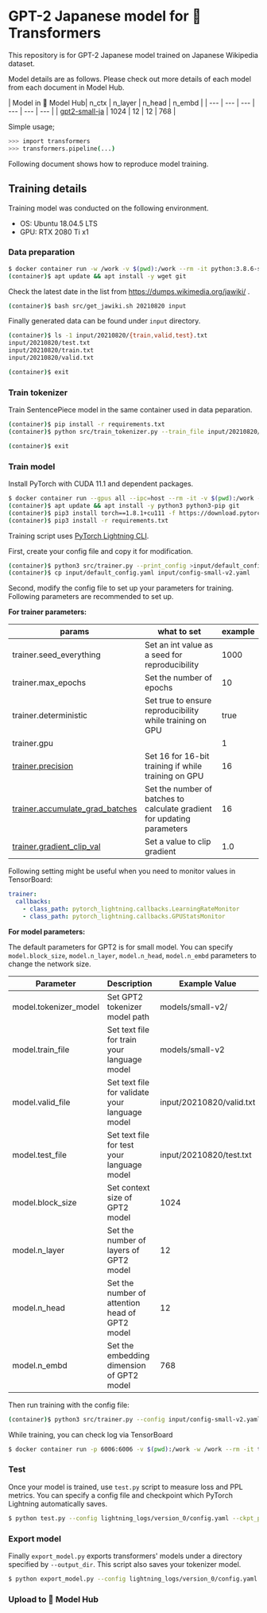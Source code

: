 # GPT-2 Japanese model for 🤗 Transformers

This repository is for GPT-2 Japanese model trained on Japanese Wikipedia dataset.

Model details are as follows. Please check out more details of each model from each document in Model Hub.

| Model in 🤗 Model Hub| n_ctx | n_layer | n_head | n_embd |
| --- | --- | --- | --- | --- | --- |
| [gpt2-small-ja](https://hf.co/colorfulscoop/gpt2-small-ja) | 1024 | 12 | 12 | 768 |

Simple usage;

```sh
>>> import transformers
>>> transformers.pipeline(...)
```

Following document shows how to reproduce model training.

## Training details

Training model was conducted on the following environment.

* OS: Ubuntu 18.04.5 LTS
* GPU:  RTX 2080 Ti x1

### Data preparation

```sh
$ docker container run -w /work -v $(pwd):/work --rm -it python:3.8.6-slim-buster bash
(container)$ apt update && apt install -y wget git
```

Check the latest date in the list from https://dumps.wikimedia.org/jawiki/ .

```sh
(container)$ bash src/get_jawiki.sh 20210820 input
```

Finally generated data can be found under `input` directory.

```sh
(container)$ ls -1 input/20210820/{train,valid,test}.txt
input/20210820/test.txt
input/20210820/train.txt
input/20210820/valid.txt
```

```sh
(container)$ exit
```

### Train tokenizer

Train SentencePiece model in the same container used in data peparation.

```sh
(container)$ pip install -r requirements.txt
(container)$ python src/train_tokenizer.py --train_file input/20210820/train.txt --model_dir models/small-v2
```

```sh
(container)$ exit
```

### Train model

Install PyTorch with CUDA 11.1 and dependent packages.

```sh
$ docker container run --gpus all --ipc=host --rm -it -v $(pwd):/work -w /work nvidia/cuda:11.1-devel-ubuntu20.04 bash
(container)$ apt update && apt install -y python3 python3-pip git
(container)$ pip3 install torch==1.8.1+cu111 -f https://download.pytorch.org/whl/torch_stable.html
(container)$ pip3 install -r requirements.txt
```

Training script uses [PyTorch Lightning CLI](https://pytorch-lightning.readthedocs.io/en/latest/common/lightning_cli.html).

First, create your config file and copy it for modification.

```sh
(container)$ python3 src/trainer.py --print_config >input/default_config.yaml
(container)$ cp input/default_config.yaml input/config-small-v2.yaml
```

Second, modify the config file to set up your parameters for training.  Following parameters are recommended to set up.

**For trainer parameters:**

| params | what to set | example |
| --- | --- | --- |
| trainer.seed_everything | Set an int value as a seed for reproducibility | 1000 |
| trainer.max_epochs | Set the number of epochs | 10 |
| trainer.deterministic | Set true to ensure reproducibility while training on GPU | true |
| trainer.gpu | | 1 |
| [trainer.precision](https://pytorch-lightning.readthedocs.io/en/stable/advanced/amp.html) | Set 16 for 16-bit training if while training on GPU | 16 |
| [trainer.accumulate_grad_batches](https://pytorch-lightning.readthedocs.io/en/stable/advanced/training_tricks.html#accumulate-gradients) | Set the number of batches to calculate gradient for updating parameters | 16 |
| [trainer.gradient_clip_val](https://pytorch-lightning.readthedocs.io/en/stable/advanced/training_tricks.html#gradient-clipping) | Set a value to clip gradient | 1.0 |

Following setting might be useful when you need to monitor values in TensorBoard:

```yaml
trainer:
  callbacks:
    - class_path: pytorch_lightning.callbacks.LearningRateMonitor
    - class_path: pytorch_lightning.callbacks.GPUStatsMonitor
```

**For model parameters:**

The default parameters for GPT2 is for small model. You can specify `model.block_size`, `model.n_layer`, `model.n_head`, `model.n_embd` parameters to change the network size.

| Parameter | Description | Example Value |
| --- | --- | --- |
| model.tokenizer_model | Set GPT2 tokenizer model path | models/small-v2/ |
| model.train_file | Set text file for train your language model | models/small-v2 |
| model.valid_file | Set text file for validate your language model | input/20210820/valid.txt |
| model.test_file | Set text file for test your language model | input/20210820/test.txt |
| model.block_size | Set context size of GPT2 model | 1024 |
| model.n_layer | Set the number of layers of GPT2 model | 12 |
| model.n_head | Set the number of attention head of GPT2 model | 12 |
| model.n_embd | Set the embedding dimension of GPT2 model | 768 |

Then run training with the config file:

```sh
(container)$ python3 src/trainer.py --config input/config-small-v2.yaml
```

While training, you can check log via TensorBoard

```sh
$ docker container run -p 6006:6006 -v $(pwd):/work -w /work --rm -it tensorflow/tensorflow:2.4.1-gpu tensorboard --logdir lightning_logs --host 0.0.0.0
```

### Test

Once your model is trained, use `test.py` script to measure loss and PPL metrics.
You can specify a config file and checkpoint which PyTorch Lightning automatically saves.

```sh
$ python test.py --config lightning_logs/version_0/config.yaml --ckpt_path lightning_logs/version_0/checkpoints/epoch\=2-step\=8.ckpt
```

### Export model

Finally `export_model.py` exports transformers' models under a directory specified by `--output_dir`.
This script also saves your tokenizer model.

```sh
$ python export_model.py --config lightning_logs/version_0/config.yaml --ckpt_path lightning_logs/version_0/checkpoints/epoch\=2-step\=8.ckpt --output_dir model
```

### Upload to 🤗 Model Hub